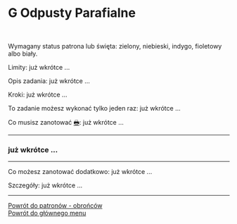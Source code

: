 # <span class="status status-list"><span class="status status-list">G</span> Odpusty Parafialne</span>
<br />

<span class="status status-title">Wymagany status patrona lub święta:</span> <span class="status status-green">zielony</span>, <span class="status status-blue">niebieski</span>, <span class="status status-indigo">indygo</span>, <span class="status status-violet">fioletowy</span> albo <span class="status status-white">biały</span>.
<br />

<span class="status status-title">Limity:</span> już wkrótce ...
<br />

<span class="status status-title">Opis zadania:</span> już wkrótce ...
<br />

<span class="status status-title">Kroki:</span> już wkrótce ...
<br />

<span class="status status-title">To zadanie możesz wykonać tylko jeden raz:</span> już wkrótce ...
<br />

<span class="status status-title">Co musisz zanotować [🖶](wszystkie_materialy_do_pobrania.md#odpusty-parafialne):</span> już wkrótce ...
<br />

---
### <div class="colored centered">już wkrótce ...</div>

---
<span class="status status-title">Co możesz zanotować dodatkowo:</span> już wkrótce ...

<span class="status status-title">Szczegóły:</span> już wkrótce ...

---
[Powrót do patronów - obrońców](patroni_obroncy.md)  
[Powrót do głównego menu](index.md)
